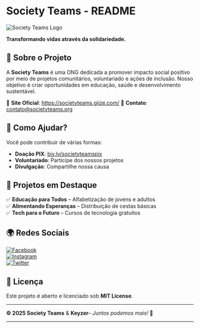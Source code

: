 # **Society Teams - README**  

![Society Teams Logo](https://via.placeholder.com/150x50/9a4eae/FFFFFF?text=Society+Teams)  

**Transformando vidas através da solidariedade.**  

## 📌 **Sobre o Projeto**  
A **Society Teams** é uma ONG dedicada a promover impacto social positivo por meio de projetos comunitários, voluntariado e ações de inclusão. Nosso objetivo é criar oportunidades em educação, saúde e desenvolvimento sustentável.  

🔗 **Site Oficial**:  https://societyteams.giize.com/
📧 **Contato**: contato@societyteams.org  

## 💜 **Como Ajudar?**  
Você pode contribuir de várias formas:  
- **Doação PIX**: [biy.ly/societyteamspix](https://biy.ly/societyteamspix)  
- **Voluntariado**: Participe dos nossos projetos  
- **Divulgação**: Compartilhe nossa causa  

## 🚀 **Projetos em Destaque**  
✅ **Educação para Todos** – Alfabetização de jovens e adultos  
✅ **Alimentando Esperanças** – Distribuição de cestas básicas  
✅ **Tech para o Futuro** – Cursos de tecnologia gratuitos  

## 🌍 **Redes Sociais**  
[![Facebook](https://img.shields.io/badge/Facebook-1877F2?style=for-the-badge&logo=facebook&logoColor=white)](https://facebook.com/societyteams)  
[![Instagram](https://img.shields.io/badge/Instagram-E4405F?style=for-the-badge&logo=instagram&logoColor=white)](https://instagram.com/societyteams)  
[![Twitter](https://img.shields.io/badge/Twitter-1DA1F2?style=for-the-badge&logo=twitter&logoColor=white)](https://twitter.com/societyteams)  

## 📜 **Licença**  
Este projeto é aberto e licenciado sob **MIT License**.  

---  
**© 2025 Society Teams** & **Keyzer**– *Juntos podemos mais!* 💜  

---  
